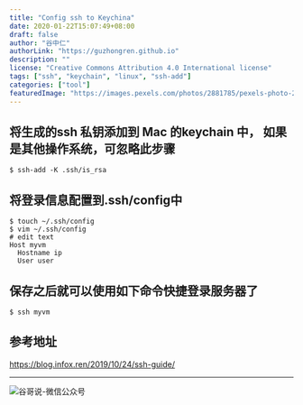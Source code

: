 ```yaml
---
title: "Config ssh to Keychina"
date: 2020-01-22T15:07:49+08:00
draft: false
author: "谷中仁"
authorLink: "https://guzhongren.github.io"
description: ""
license: "Creative Commons Attribution 4.0 International license"
tags: ["ssh", "keychain", "linux", "ssh-add"]
categories: ["tool"]
featuredImage: "https://images.pexels.com/photos/2881785/pexels-photo-2881785.jpeg?auto=compress&cs=tinysrgb&dpr=2&h=750&w=1260"
---
```


## 将生成的ssh 私钥添加到 Mac 的keychain 中， 如果是其他操作系统，可忽略此步骤

```shell
$ ssh-add -K .ssh/is_rsa
```
## 将登录信息配置到.ssh/config中

```shell
$ touch ~/.ssh/config
$ vim ~/.ssh/config
# edit text
Host myvm
  Hostname ip
  User user
```

## 保存之后就可以使用如下命令快捷登录服务器了

```
$ ssh myvm
```

## 参考地址

<https://blog.infox.ren/2019/10/24/ssh-guide/>


----
![谷哥说-微信公众号](/images/wechat/扫码_搜索联合传播样式-标准色版.png)